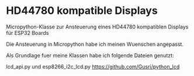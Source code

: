 # HD44780 kompatible Displays

Micropython-Klasse zur Ansteuerung eines HD44780 kompatiblen Displays für ESP32 Boards

Die Ansteuerung in Micropython habe ich meinen Wuenschen angepasst.

Als Grundlage fuer meine Klassen habe ich folgende Dateien genutzt:

  lcd_api.py und esp8266_i2c_lcd.py
  https://github.com/Gusri/python_lcd 


